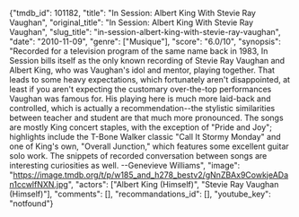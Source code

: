{"tmdb_id": 101182, "title": "In Session: Albert King With Stevie Ray Vaughan", "original_title": "In Session: Albert King With Stevie Ray Vaughan", "slug_title": "in-session-albert-king-with-stevie-ray-vaughan", "date": "2010-11-09", "genre": ["Musique"], "score": "6.0/10", "synopsis": "Recorded for a television program of the same name back in 1983, In Session bills itself as the only known recording of Stevie Ray Vaughan and Albert King, who was Vaughan's idol and mentor, playing together. That leads to some heavy expectations, which fortunately aren't disappointed, at least if you aren't expecting the customary over-the-top performances Vaughan was famous for. His playing here is much more laid-back and controlled, which is actually a recommendation--the stylistic similarities between teacher and student are that much more pronounced. The songs are mostly King concert staples, with the exception of \"Pride and Joy\"; highlights include the T-Bone Walker classic \"Call It Stormy Monday\" and one of King's own, \"Overall Junction,\" which features some excellent guitar solo work. The snippets of recorded conversation between songs are interesting curiosities as well. --Genevieve Williams", "image": "https://image.tmdb.org/t/p/w185_and_h278_bestv2/gNnZBAx9CowkjeADan1ccwlfNXN.jpg", "actors": ["Albert King (Himself)", "Stevie Ray Vaughan (Himself)"], "comments": [], "recommandations_id": [], "youtube_key": "notfound"}